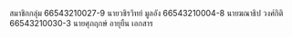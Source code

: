 สมาชิกกลุ่ม 
66543210027-9 นายวชิรวิทย์  มูลอัง
66543210004-8 นายฆณาธิป  วงศ์กิติ
66543210030-3 นายศุภฤกษ์ อายุยืน
เอกสาร
